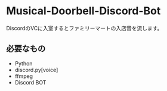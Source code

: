 # Musical-Doorbell-Discord-Bot
DiscordのVCに入室するとファミリーマートの入店音を流します。

## 必要なもの
+ Python
+ discord.py[voice]
+ ffmpeg
+ Discord BOT
